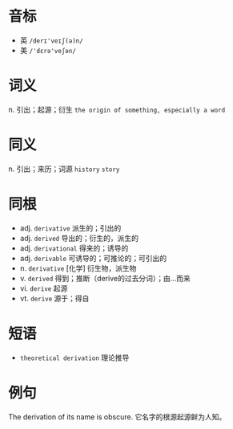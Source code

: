 # 音标

- 英 `/derɪ'veɪʃ(ə)n/`
- 美 `/'dɛrə'veʃən/`

# 词义

n. 引出；起源；衍生
`the origin of something, especially a word`

# 同义

n. 引出；来历；词源
`history` `story`

# 同根

- adj. `derivative` 派生的；引出的
- adj. `derived` 导出的；衍生的，派生的
- adj. `derivational` 得来的；诱导的
- adj. `derivable` 可诱导的；可推论的；可引出的
- n. `derivative` [化学] 衍生物，派生物
- v. `derived` 得到；推断（derive的过去分词）；由…而来
- vi. `derive` 起源
- vt. `derive` 源于；得自

# 短语

- `theoretical derivation` 理论推导

# 例句

The derivation of its name is obscure.
它名字的根源起源鲜为人知。


